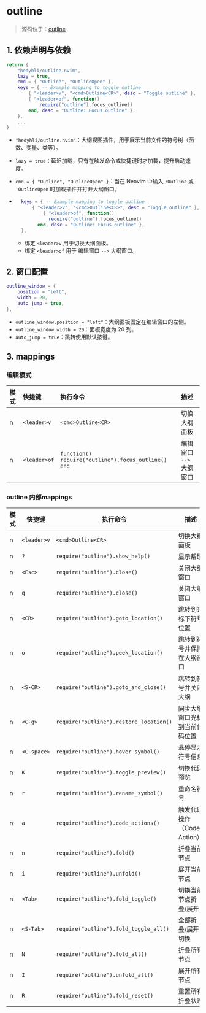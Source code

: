 # outline

> 源码位于：[outline](../../lua/plugins/outline.lua)

## 1. 依赖声明与依赖

```lua
return {
	"hedyhli/outline.nvim",
	lazy = true,
	cmd = { "Outline", "OutlineOpen" },
	keys = { -- Example mapping to toggle outline
		{ "<leader>v", "<cmd>Outline<CR>", desc = "Toggle outline" },
       	{ "<leader>of", function()
            require("outline").focus_outline()
        end, desc = "Outline: Focus outline" },
	},
    ...
}
```

* `"hedyhli/outline.nvim"`：大纲视图插件，用于展示当前文件的符号树（函数、变量、类等）。

* `lazy = true`：延迟加载，只有在触发命令或快捷键时才加载，提升启动速度。

* `cmd = { "Outline", "OutlineOpen" }`：当在 Neovim 中输入 `:Outline` 或 `:OutlineOpen` 时加载插件并打开大纲窗口。

* ```lua
  	keys = { -- Example mapping to toggle outline
  		{ "<leader>v", "<cmd>Outline<CR>", desc = "Toggle outline" },
         	{ "<leader>of", function()
              require("outline").focus_outline()
          end, desc = "Outline: Focus outline" },
  	},
  ```

  * 绑定 `<leader>v` 用于切换大纲面板。
  * 绑定 `<leader>of` 用于 编辑窗口 `-->` 大纲窗口。


## 2. 窗口配置

```lua
outline_window = {
	position = "left",
	width = 20,
    auto_jump = true,
},
```

* `outline_window.position = "left"`：大纲面板固定在编辑窗口的左侧。
* `outline_window.width = 20`：面板宽度为 20 列。
* `auto_jump = true`：跳转使用默认按键。

## 3. mappings

### 编辑模式

| 模式 | 快捷键       | 执行命令                                            | 描述                    |
| :--- | :----------- | :-------------------------------------------------- | :---------------------- |
| n    | `<leader>v`  | `<cmd>Outline<CR>`                                  | 切换大纲面板            |
| n    | `<leader>of` | `function() require("outline").focus_outline() end` | 编辑窗口 `-->` 大纲窗口 |

### outline 内部mappings

| 模式 | 快捷键      | 执行命令                                | 描述                           |
| ---- | ----------- | --------------------------------------- | ------------------------------ |
| n    | `<leader>v` | `<cmd>Outline<CR>`                      | 切换大纲面板                   |
| n    | `?`         | `require("outline").show_help()`        | 显示帮助                       |
| n    | `<Esc>`     | `require("outline").close()`            | 关闭大纲窗口                   |
| n    | `q`         | `require("outline").close()`            | 关闭大纲窗口                   |
| n    | `<CR>`      | `require("outline").goto_location()`    | 跳转到光标下符号位置           |
| n    | `o`         | `require("outline").peek_location()`    | 跳转到符号并保持在大纲窗口     |
| n    | `<S-CR>`    | `require("outline").goto_and_close()`   | 跳转到符号并关闭大纲           |
| n    | `<C-g>`     | `require("outline").restore_location()` | 同步大纲窗口光标到当前代码位置 |
| n    | `<C-space>` | `require("outline").hover_symbol()`     | 悬停显示符号信息               |
| n    | `K`         | `require("outline").toggle_preview()`   | 切换代码预览                   |
| n    | `r`         | `require("outline").rename_symbol()`    | 重命名符号                     |
| n    | `a`         | `require("outline").code_actions()`     | 触发代码操作（Code Action）    |
| n    | `n`         | `require("outline").fold()`             | 折叠当前节点                   |
| n    | `i`         | `require("outline").unfold()`           | 展开当前节点                   |
| n    | `<Tab>`     | `require("outline").fold_toggle()`      | 切换当前节点折叠/展开          |
| n    | `<S-Tab>`   | `require("outline").fold_toggle_all()`  | 全部折叠/展开切换              |
| n    | `N`         | `require("outline").fold_all()`         | 折叠所有节点                   |
| n    | `I`         | `require("outline").unfold_all()`       | 展开所有节点                   |
| n    | `R`         | `require("outline").fold_reset()`       | 重置所有折叠状态               |
